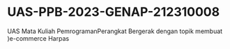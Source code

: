 # UAS-PPB-2023-GENAP-212310008
UAS Mata Kuliah PemrogramanPerangkat Bergerak dengan topik membuat )e-commerce Harpas

